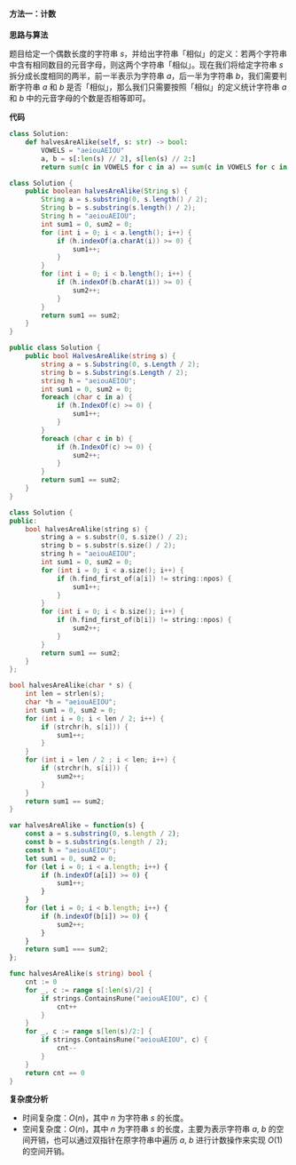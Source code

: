 #### 方法一：计数

**思路与算法**

题目给定一个偶数长度的字符串 $s$，并给出字符串「相似」的定义：若两个字符串中含有相同数目的元音字母，则这两个字符串「相似」。现在我们将给定字符串 $s$ 拆分成长度相同的两半，前一半表示为字符串 $a$，后一半为字符串 $b$，我们需要判断字符串 $a$ 和 $b$ 是否「相似」，那么我们只需要按照「相似」的定义统计字符串 $a$ 和 $b$ 中的元音字母的个数是否相等即可。

**代码**

```Python [sol1-Python3]
class Solution:
    def halvesAreAlike(self, s: str) -> bool:
        VOWELS = "aeiouAEIOU"
        a, b = s[:len(s) // 2], s[len(s) // 2:]
        return sum(c in VOWELS for c in a) == sum(c in VOWELS for c in b)
```

```Java [sol1-Java]
class Solution {
    public boolean halvesAreAlike(String s) {
        String a = s.substring(0, s.length() / 2);
        String b = s.substring(s.length() / 2);
        String h = "aeiouAEIOU";
        int sum1 = 0, sum2 = 0;
        for (int i = 0; i < a.length(); i++) {
            if (h.indexOf(a.charAt(i)) >= 0) {
                sum1++;
            }
        }
        for (int i = 0; i < b.length(); i++) {
            if (h.indexOf(b.charAt(i)) >= 0) {
                sum2++;
            }
        }
        return sum1 == sum2;
    }
}
```

```C# [sol1-C#]
public class Solution {
    public bool HalvesAreAlike(string s) {
        string a = s.Substring(0, s.Length / 2);
        string b = s.Substring(s.Length / 2);
        string h = "aeiouAEIOU";
        int sum1 = 0, sum2 = 0;
        foreach (char c in a) {
            if (h.IndexOf(c) >= 0) {
                sum1++;
            }
        }
        foreach (char c in b) {
            if (h.IndexOf(c) >= 0) {
                sum2++;
            }
        }
        return sum1 == sum2;
    }
}
```

```C++ [sol1-C++]
class Solution {
public:
    bool halvesAreAlike(string s) {
        string a = s.substr(0, s.size() / 2);
        string b = s.substr(s.size() / 2);
        string h = "aeiouAEIOU";
        int sum1 = 0, sum2 = 0;
        for (int i = 0; i < a.size(); i++) {
            if (h.find_first_of(a[i]) != string::npos) {
                sum1++;
            }
        }
        for (int i = 0; i < b.size(); i++) {
            if (h.find_first_of(b[i]) != string::npos) {
                sum2++;
            }
        }
        return sum1 == sum2;
    }
};
```

```C [sol1-C]
bool halvesAreAlike(char * s) {
    int len = strlen(s);
    char *h = "aeiouAEIOU";
    int sum1 = 0, sum2 = 0;
    for (int i = 0; i < len / 2; i++) {
        if (strchr(h, s[i])) {
            sum1++;
        }
    }
    for (int i = len / 2 ; i < len; i++) {
        if (strchr(h, s[i])) {
            sum2++;
        }
    }
    return sum1 == sum2;
}
```

```JavaScript [sol1-JavaScript]
var halvesAreAlike = function(s) {
    const a = s.substring(0, s.length / 2);
    const b = s.substring(s.length / 2);
    const h = "aeiouAEIOU";
    let sum1 = 0, sum2 = 0;
    for (let i = 0; i < a.length; i++) {
        if (h.indexOf(a[i]) >= 0) {
            sum1++;
        }
    }
    for (let i = 0; i < b.length; i++) {
        if (h.indexOf(b[i]) >= 0) {
            sum2++;
        }
    }
    return sum1 === sum2;
};
```

```go [sol1-Golang]
func halvesAreAlike(s string) bool {
    cnt := 0
    for _, c := range s[:len(s)/2] {
        if strings.ContainsRune("aeiouAEIOU", c) {
            cnt++
        }
    }
    for _, c := range s[len(s)/2:] {
        if strings.ContainsRune("aeiouAEIOU", c) {
            cnt--
        }
    }
    return cnt == 0
}
```

**复杂度分析**

- 时间复杂度：$O(n)$，其中 $n$ 为字符串 $s$ 的长度。
- 空间复杂度：$O(n)$，其中 $n$ 为字符串 $s$ 的长度，主要为表示字符串 $a$, $b$ 的空间开销，也可以通过双指针在原字符串中遍历 $a$, $b$ 进行计数操作来实现 $O(1)$ 的空间开销。